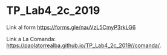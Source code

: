 # TP_Lab4_2c_2019

   Link al form https://forms.gle/nauVzL5CmyP3rkLG6
   
   Link a La Comanda: https://paolatorrealba.github.io/TP_Lab4_2c_2019//comanda/.
